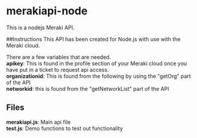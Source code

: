 # merakiapi-node
This is a nodejs Meraki API.


##Instructions
This API has been created for Node.js with use with the Meraki cloud.

There are a few variables that are needed.  
__apikey__: This is found in the profile section of your Meraki cloud once you have put in a ticket to request api access.  
__organizationid__: This is found from the following by using the "getOrg" part of the API  
__networkid__: this is found from the "getNetworkList" part of the API  

## Files

__merakiapi.js__: Main api file  
__test.js__: Demo functions to test out functionality

